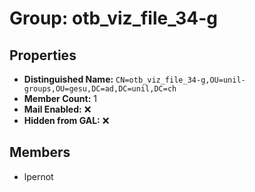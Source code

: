# Group: otb_viz_file_34-g

## Properties

- **Distinguished Name:** `CN=otb_viz_file_34-g,OU=unil-groups,OU=gesu,DC=ad,DC=unil,DC=ch`
- **Member Count:** 1
- **Mail Enabled:** ❌
- **Hidden from GAL:** ❌

## Members

- lpernot
